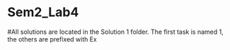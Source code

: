 # Sem2_Lab4
#All solutions are located in the Solution 1 folder. The first task is named 1, the others are prefixed with Ex